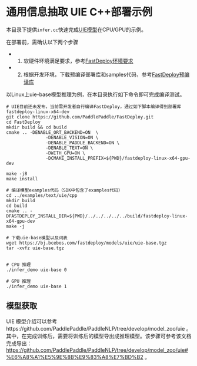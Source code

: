 # 通用信息抽取 UIE C++部署示例

本目录下提供`infer.cc`快速完成[UIE模型](https://github.com/PaddlePaddle/PaddleNLP/tree/develop/model_zoo/uie)在CPU/GPU的示例。

在部署前，需确认以下两个步骤

- 1. 软硬件环境满足要求，参考[FastDeploy环境要求](../../../../docs/environment.md)
- 2. 根据开发环境，下载预编译部署库和samples代码，参考[FastDeploy预编译库](../../../../docs/compile/prebuilt_libraries.md)

以Linux上uie-base模型推理为例，在本目录执行如下命令即可完成编译测试。

```
# UIE目前还未发布，当前需开发者自行编译FastDeploy，通过如下脚本编译得到部署库fastdeploy-linux-x64-dev
git clone https://github.com/PaddlePaddle/FastDeploy.git
cd FastDeploy
mkdir build && cd build
cmake .. -DENABLE_ORT_BACKEND=ON  \
               -DENABLE_VISION=ON \
               -DENABLE_PADDLE_BACKEND=ON \
               -DENABLE_TEXT=ON \
               -DWITH_GPU=ON \
               -DCMAKE_INSTALL_PREFIX=${PWD}/fastdeploy-linux-x64-gpu-dev

make -j8
make install

# 编译模型examples代码（SDK中包含了examples代码）
cd ../examples/text/uie/cpp
mkdir build
cd build
cmake .. -DFASTDEPLOY_INSTALL_DIR=${PWD}/../../../../../build/fastdeploy-linux-x64-gpu-dev
make -j

# 下载uie-base模型以及词表
wget https://bj.bcebos.com/fastdeploy/models/uie/uie-base.tgz
tar -xvfz uie-base.tgz


# CPU 推理
./infer_demo uie-base 0

# GPU 推理
./infer_demo uie-base 1
```

## 模型获取
UIE 模型介绍可以参考https://github.com/PaddlePaddle/PaddleNLP/tree/develop/model_zoo/uie 。其中，在完成训练后，需要将训练后的模型导出成推理模型。该步骤可参考该文档完成导出：https://github.com/PaddlePaddle/PaddleNLP/tree/develop/model_zoo/uie#%E6%A8%A1%E5%9E%8B%E9%83%A8%E7%BD%B2 。
